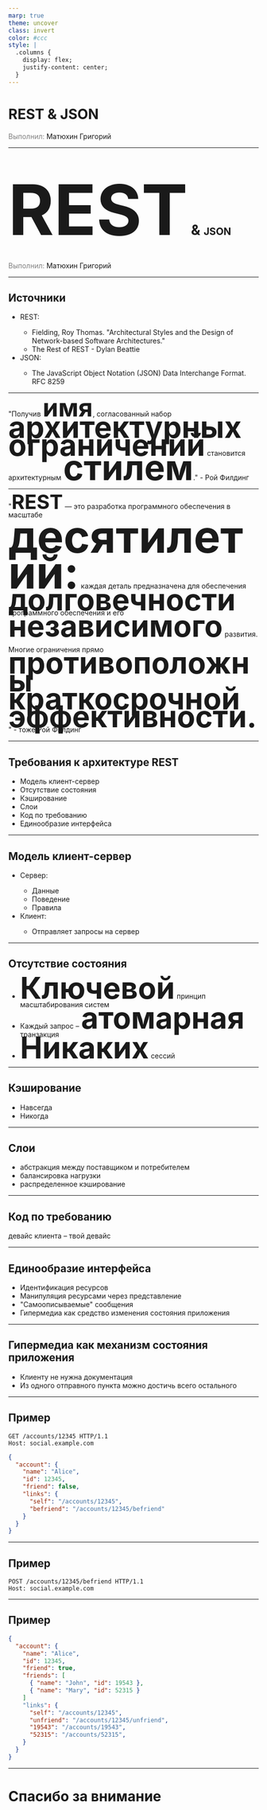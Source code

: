 ```yaml
---
marp: true
theme: uncover
class: invert
color: #ccc
style: |
  .columns {
    display: flex;
    justify-content: center;
  }
---
```


# REST & JSON

<span style="color: grey">Выполнил:</span> Матюхин Григорий

---

# <span style="font-size: 140px">REST</span> & <span style="font-size: 20px">JSON</span>

<span style="color: grey">Выполнил:</span> Матюхин Григорий

---

## Источники

<!-- Yeah, I have to use HTML here and later because md formats with gaps -->
<ul>
  <li>REST:</li>
    <ul>
      <li>Fielding, Roy Thomas. "Architectural Styles and the Design of Network-based Software Architectures."
</li>
      <li>The Rest of REST - Dylan Beattie
</li>
    </ul>
  <li>JSON:</li>
    <ul>
      <li>The JavaScript Object Notation (JSON) Data Interchange Format. RFC 8259
</li>
    </ul>
</ul>

---

"Получив <strong style="font-size: 50px; line-height: 0.6">имя</strong>, согласованный набор
<strong style="font-size: 60px; line-height: 0.6">архитектурных ограничений</strong>
становится архитектурным <strong style="font-size: 70px; line-height: 0.6">стилем</strong>."
\- Рой Филдинг

<!--
"When given a name, a coordinated set of architectural constraints becomes an architectural style."

REST is a style, published in Roy's PhD thesis.

Roy's thinking was **heavily** informed by architecture, as in buildings.
There're styles: Rococo, Barocco, Brutalism, so on.
Not tools, not framework, not plugin, a set of styles to solve recurring problems.

REST is not something you download from crates.io, NPM or PyPi.
REST is a way of thinking about how the systems will evolve over time.
-->

---

"<strong style="font-size: 40px; line-height: 0.6">REST</strong> &#8212; это разработка программного обеспечения
в масштабе <strong style="font-size: 90px; line-height: 0.8">десятилетий:</strong>
каждая деталь предназначена для обеспечения
<strong style="font-size: 60px; line-height: 0.6">долговечности</strong> программного обеспечения
и его <strong style="font-size: 60px; line-height: 0.6">независимого</strong> развития.

Многие ограничения прямо <strong style="font-size: 60px; line-height: 0.6">противоположны краткосрочной
эффективности.</strong>"
\- тоже Рой Филдинг

<!--
A key thing to bear in mind.

"REST is software design on the scale of decades:
every detail is intended to promote software longevity and independent evolution.
Many of the constraints are directly opposed to short-term efficiency."

If you're in a hurry -
trying to ship v1 before funding runs out,
trying to hit a deadline,
trying to comply with new regulations,
trying to urgently fix prod -
then REST is probably not for you.
Those are not the situations, where REST is the answer to your problems.

Scale of decades!
Roy Fielding published his PhD in 2000.
There've only been 2.3 decades.
That's not really enough time to prove, whether he was right or not.
__But__ there is a lot of thinking that suggests, that the patterns outlined by him
are actually a good way to build __flexible__ software that __can__ evolve over time.

Think about why are you building the system that you're building, it's requirements.
And if those requirements genuelnly inform building a system that you want to evolve over,
not necessarily decades, but years, then it is worth to take your time to look at the patterns,
to try to understand them and then make an informed decision, whether they are the right tool for the job.
-->

---

## Требования к архитектуре REST

- Модель клиент-сервер
- Отсутствие состояния
- Кэширование
- Слои
- Код по требованию
- Единообразие интерфейса

<!--
REST outlines a set of constraints around how the system should be built.
Important to note:
  REST doesn't say you must use HTTP or XML or JSON.
  It defines a set of patterns for communication between a client and a server
  and the ways of facilitating those interactions and those conversations.
-->

---

## Модель клиент-сервер

<ul>
  <li>Сервер:</li>
    <ul>
      <li>Данные</li>
      <li>Поведение</li>
      <li>Правила</li>
    </ul>
  <li>Клиент:</li>
    <ul>
      <li>Отправляет запросы на сервер</li>
    </ul>
</ul>

<!--
Shouldn't be surprising
This way you don't have to mail everyone a CD to fix something like in the 80s.
You just push an update to the server, and boom - new feature.
-->

---

## Отсутствие состояния

- <strong style="font-size: 60px; line-height: 0.6">Ключевой</strong> принцип масштабирования систем
- Каждый запрос &#8211; <strong style="font-size: 60px; line-height: 0.6">атомарная</strong> транзакция
- <strong style="font-size: 60px; line-height: 0.6">Никаких</strong> сессий

<!--
Key tenet of being able to scale systems easily.
Every conversation should be an **atomic** transaction.
Client should say: "here's me, here're my credentials, here's all data that I need to give to you".
And the server can deal with this.

Once you've introduced sessions, you're relying on the server to rembember who it talked to a minute ago.
You have all these half-finished conversations and half-backed transactions laying in your memory.
Problems:
  1. You can do better stuff with your memory;
  2. You are not sure, whether anyone will come back, so you have to fiddle around with your session timer;
  3. If one of your servers dies and you bounce the client to another in your swarm,
      that conversation is lost, because all of that state just disappeared with the server that died

So try to avoid that in a **RESTfull** system.
You may have sessions, they may be a perfect solution for your problem.
But it's not RESTfull.
-->

---

## Кэширование

- Навсегда
- Никогда

<!--
Ideally, when a new version of some package is realeased in the US for instance,
it is downloaded only once in Russia and then stored locally.
So that anyone in Russia who needs this package, will download it from the russian server
and not use the very valuable contended bandwidth on the cables connecting us to the US.

Two ways of caching that matter:
- Infinite
- Never

Optimise for infinity.
When you put a resource on the Web, try, if you possibly can, to make sure
that anyone who've seen this resource previously
will be able to use the version they got last week/month/year.
Or the versin that somebody else's got that their ISP is caching.

Don't think about caching for 1 hour, 3 hours, 2 days.
Think about caching for infinity.
It really influences your decisions how you structure the information you're presenting.
-->

---

## Слои

- абстракция между поставщиком и потребителем
- балансировка нагрузки
- распределенное кэширование

<!--
Goes hand-in-hand with cacheability.

You have a client and a server.
But the client doesn't care, whether it's talking to the server itself
or to a proxy that's talking to a load balancer,
or to a proxy that's talking to somebody else that's talking to a VPN so on and so forth.

At every level you have a thing that's talking to a thing above and a thing below.
But it doesn't care what's behind those.

And you can cache stuff on all these layers.
Example: using reverse proxies on a build pipeline.
When you're downloading packages from NPM or Maven put a proxy in front of your build server.
So, if you've ever downloaded anything you now have a local copy.
NPM doesn't need to know that that's happening,
your build server doesn't need to know that that's happening,
upstream doesn't need to know that that's happening.
Each of these layers provide an abstraction between the provider and the consumer.
-->

---

## Код по требованию

девайс клиента &#8211; твой девайс

<!--
"Servers can temporarily extend or customize the functionality of a client by transferring executable code."
  - Wikipedia

Basically, you can use your users' machines as a part of your behaviour.
You have your servers and users' machines involved in your infrastructure.

Today it's mostly JavaScript or WebAssembly running in your browser.

Not very prevalent in APIs though.
People are still wary of getting an arbitrary code as an API responce and running it.
-->

---

## Единообразие интерфейса

- Идентификация ресурсов
- Манипуляция ресурсами через представление
- "Самоописываемые" сообщения
- Гипермедиа как средство изменения состояния приложения

<!--
- Individual resources are identified in requests, for example using URIs in RESTful Web services.
The resources themselves are conceptually separate from the representations that are returned to the client.
The server could send data from its database as HTML, XML or as JSON --
none of which are the server's internal representation.

- When a client holds a representation of a resource, including any metadata attached, it has enough information to modify or delete the resource's state.

- Each message includes enough information to describe how to process the message. For example, which parser to invoke can be specified by a media type (mime-type).

- Hypermedia as the engine of application state (HATEOAS)
-->

---

## Гипермедиа как механизм состояния приложения

- Клиенту не нужна документация
- Из одного отправного пункта можно достичь всего остального

<!--
With HATEOAS, a client interacts with a network application
whose application servers provide information dynamically through hypermedia.
A REST client needs little to no prior knowledge about how to interact with an application or server
beyond a generic understanding of hypermedia.

By contrast, clients and servers in Common Object Request Broker Architecture (CORBA)
interact through a fixed interface shared through documentation or an interface description language (IDL).
-->

---

## Пример

```http
GET /accounts/12345 HTTP/1.1
Host: social.example.com
```

```json
{
  "account": {
    "name": "Alice",
    "id": 12345,
    "friend": false,
    "links": {
      "self": "/accounts/12345",
      "befriend": "/accounts/12345/befriend"
    }
  }
}
```

---

## Пример

```http
POST /accounts/12345/befriend HTTP/1.1
Host: social.example.com
```

---

## Пример

```json
{
  "account": {
    "name": "Alice",
    "id": 12345,
    "friend": true,
    "friends": [
      { "name": "John", "id": 19543 },
      { "name": "Mary", "id": 52315 }
    ]
    "links": {
      "self": "/accounts/12345",
      "unfriend": "/accounts/12345/unfriend",
      "19543": "/accounts/19543",
      "52315": "/accounts/52315",
    }
  }
}
```

---

# Спасибо за внимание
